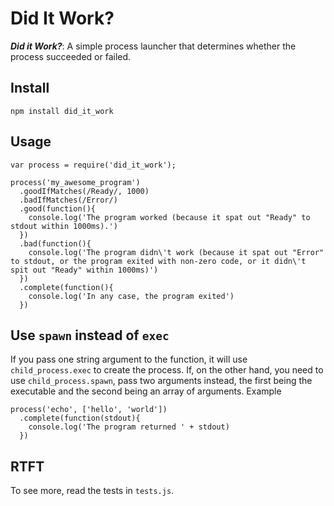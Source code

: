 Did It Work?
============

***Did it Work?***: A simple process launcher that determines whether the process succeeded or failed.

Install
-------

    npm install did_it_work

Usage
-----

    var process = require('did_it_work');

    process('my_awesome_program')
      .goodIfMatches(/Ready/, 1000)
      .badIfMatches(/Error/)
      .good(function(){
        console.log('The program worked (because it spat out "Ready" to stdout within 1000ms).')
      })
      .bad(function(){
        console.log('The program didn\'t work (because it spat out "Error" to stdout, or the program exited with non-zero code, or it didn\'t spit out "Ready" within 1000ms)')
      })
      .complete(function(){
        console.log('In any case, the program exited')
      })

Use `spawn` instead of `exec`
-----------------------------

If you pass one string argument to the function, it will use `child_process.exec` to create the process. If, on the other hand, you need to use `child_process.spawn`, pass two arguments instead, the first being the executable and the second being an array of arguments. Example

    process('echo', ['hello', 'world'])
      .complete(function(stdout){
        console.log('The program returned ' + stdout)
      })

RTFT
----

To see more, read the tests in `tests.js`.